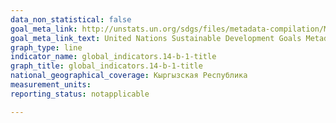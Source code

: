 ```yaml
---
data_non_statistical: false
goal_meta_link: http://unstats.un.org/sdgs/files/metadata-compilation/Metadata-Goal-14.pdf
goal_meta_link_text: United Nations Sustainable Development Goals Metadata (pdf 288kB)
graph_type: line
indicator_name: global_indicators.14-b-1-title
graph_title: global_indicators.14-b-1-title
national_geographical_coverage: Кыргызская Республика
measurement_units: 
reporting_status: notapplicable

---
```

